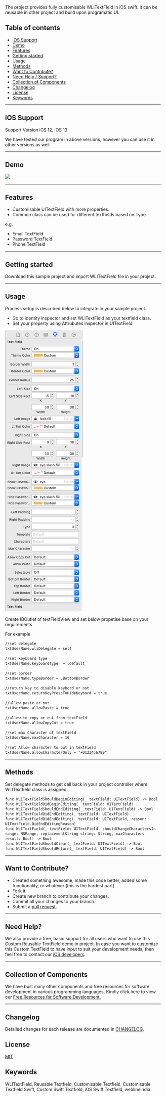 The project provides fully customisable WLITextField in iOS swift. it can be reusable in other project and build upon programatic UI.


## Table of contents
- [iOS Support](#iOS-support)
- [Demo](#demo)
- [Features](#features)
- [Getting started](#getting-started)
- [Usage](#usage)
- [Methods](#methods)
- [Want to Contribute?](#want-to-contribute)
- [Need Help / Support?](#need-help)
- [Collection of Components](#collection-of-Components)
- [Changelog](#changelog)
- [License](#license)
- [Keywords](#Keywords)

------

## iOS Support

Support Version iOS 12, iOS 13

We have tested our program in above versions, however you can use it in other versions as well

------

## Demo
[![](CustomTextField.gif)](https://github.com/weblineindia/iOS-Custom-TextField/master/blob/master/CustomTextField.gif)

------

## Features
* Customisable UITextField with more properties.
* Common class can be used for different textfields based on Type.

e.g. 
* Email TextField
* Password TextField
* Phone TextField


------

## Getting started
Download this sample project and import WLITextField file in your project.

------

## Usage
Process setup is described below to integrate in your sample project.

* Go to identity inspector and set  WLITextField  as your textfield class.
* Set your property using Attrubutes inspector in UITextField 

[![](customProperty.png)](https://github.com/weblineindia/iOS-Custom-TextField/master/blob/master/customProperty.png)

Create  IBOutlet of textFieldView and set below propetise base on your requirements

For example    
    
    //set delegate
    txtUserName.wliDelegate = self
    
    //set keyboard type
    txtUserName.keyboardType  = .default

    //set border 
    txtUserName.typeBorder = .BottomBorder
    
    //return key to disable keybord or not
    txtUserName.returnKeyPressToHideKeybord = true
    
    //allow paste or not
    txtUserName.allowPaste = true
    
    //allow to copy or cut from textField
    txtUserName.allowCopyCut = true
    
    //set max Character of textField
    txtUserName.maxCharacter = 10
    
    //set Allow character to put in textField 
    txtUserName.allowCharacterOnly = "+0123456789"


------

## Methods

Set delegate methods to get call back in your project controller where WLITextfield class is assigned.

    func WLITextFieldShouldBeginEditing(_ textField: UITextField) -> Bool
    func WLITextFieldDidBeginEditing(_ textField: UITextField)
    func WLITextFieldShouldEndEditing(_ textField: UITextField) -> Bool
    func WLITextFieldDidEndEditing(_ textField: UITextField)
    func WLITextFieldDidEndEditing(_ textField: UITextField, reason: UITextField.DidEndEditingReason)
    func WLITextField(_ textField: UITextField, shouldChangeCharactersIn range: NSRange, replacementString string: String, maxCharacters result: Bool) -> Bool
    func WLITextFieldShouldClear(_ textField: UITextField) -> Bool
    func WLITextFieldShouldReturn(_ textField: UITextField) -> Bool
    
------

## Want to Contribute?

- Created something awesome, made this code better, added some functionality, or whatever (this is the hardest part).
- [Fork it](http://help.github.com/forking/).
- Create new branch to contribute your changes.
- Commit all your changes to your branch.
- Submit a [pull request](http://help.github.com/pull-requests/).

------

## Need Help? 
We also provide a free, basic support for all users who want to use this Custom Reusable TextField demo in project. In case you want to customize this Custom TextField to have input to suit your development needs, then feel free to contact our [iOS
developers](https://www.weblineindia.com/hire-ios-app-developers.html).

 ------
 
## Collection of Components
 We have built many other components and free resources for software development in various programming languages. Kindly click here to view our [Free Resources for Software Development.](https://www.weblineindia.com/software-development-resources.html)
 
------

## Changelog
Detailed changes for each release are documented in [CHANGELOG](./CHANGELOG).

## License

 [MIT](LICENSE)

 [mit]: https://github.com/weblineindia/iOS-Custom-TextField/blob/master/LICENSE

## Keywords

WLITextField, Reusable Textfield, Customisable Textfield,  Customisable Textfield Swift, Custom Swift Textfield, iOS Swift Textfield, weblineindia
